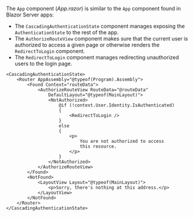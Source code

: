 The `App` component (*App.razor*) is similar to the `App` component found in Blazor Server apps:

* The `CascadingAuthenticationState` component manages exposing the `AuthenticationState` to the rest of the app.
* The `AuthorizeRouteView` component makes sure that the current user is authorized to access a given page or otherwise renders the `RedirectToLogin` component.
* The `RedirectToLogin` component manages redirecting unauthorized users to the login page.

```razor
<CascadingAuthenticationState>
    <Router AppAssembly="@typeof(Program).Assembly">
        <Found Context="routeData">
            <AuthorizeRouteView RouteData="@routeData" 
                DefaultLayout="@typeof(MainLayout)">
                <NotAuthorized>
                    @if (!context.User.Identity.IsAuthenticated)
                    {
                        <RedirectToLogin />
                    }
                    else
                    {
                        <p>
                            You are not authorized to access 
                            this resource.
                        </p>
                    }
                </NotAuthorized>
            </AuthorizeRouteView>
        </Found>
        <NotFound>
            <LayoutView Layout="@typeof(MainLayout)">
                <p>Sorry, there's nothing at this address.</p>
            </LayoutView>
        </NotFound>
    </Router>
</CascadingAuthenticationState>
```

